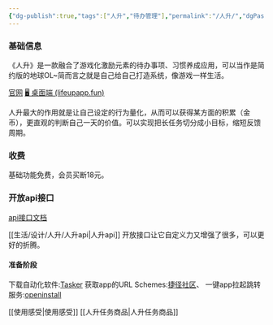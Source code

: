 ```yaml
---
{"dg-publish":true,"tags":["人升","待办管理"],"permalink":"/人升/","dgPassFrontmatter":true,"noteIcon":""}
---
```



### 基础信息
《人升》是一款融合了游戏化激励元素的待办事项、习惯养成应用，可以当作是简约版的地球OL~简而言之就是自己给自己打造系统，像游戏一样生活。

[官网](https://wiki.lifeupapp.fun/zh-cn/index.html#/)
[🖥 桌面端 (lifeupapp.fun)](https://docs.lifeupapp.fun/zh-cn/#/guide/api_desktop)

人升最大的作用就是让自己设定的行为量化，从而可以获得某方面的积累（金币），更直观的判断自己一天的价值。可以实现把长任务切分成小目标，缩短反馈周期。

### 收费
基础功能免费，会员买断18元。

### 开放api接口
[api接口文档](https://wiki.lifeupapp.fun/zh-cn/#/guide/api)

[[生活/设计/人升/人升api\|人升api]]
开放接口让它自定义力又增强了很多，可以更好的折腾。
#### 准备阶段
下载自动化软件:[Tasker](https://www.coolapk.com/apk/net.dinglisch.android.taskerm)
获取app的URL Schemes:[捷径社区](https://sharecuts.cn/)、
一键app拉起跳转服务:[openinstall](https://www.openinstall.io/deeplinking.html#yijian/?idea=channel11Mobile&bd_vid=11196020930357514760)

[[使用感受\|使用感受]]
[[人升任务商品\|人升任务商品]]